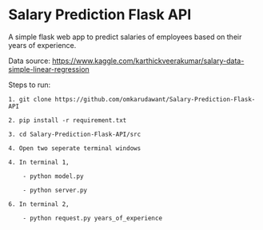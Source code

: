 # Salary Prediction Flask API


A simple flask web app to predict salaries of employees based on their years of experience.

Data source: https://www.kaggle.com/karthickveerakumar/salary-data-simple-linear-regression

Steps to run: 
	
	1. git clone https://github.com/omkarudawant/Salary-Prediction-Flask-API

	2. pip install -r requirement.txt

	3. cd Salary-Prediction-Flask-API/src

	4. Open two seperate terminal windows

	4. In terminal 1, 
		
		- python model.py

		- python server.py 

	6. In terminal 2,

		- python request.py years_of_experience
